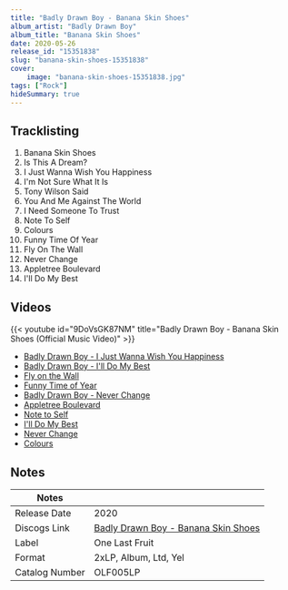 ```yaml
---
title: "Badly Drawn Boy - Banana Skin Shoes"
album_artist: "Badly Drawn Boy"
album_title: "Banana Skin Shoes"
date: 2020-05-26
release_id: "15351838"
slug: "banana-skin-shoes-15351838"
cover:
    image: "banana-skin-shoes-15351838.jpg"
tags: ["Rock"]
hideSummary: true
---
```


## Tracklisting
1. Banana Skin Shoes
2. Is This A Dream?
3. I Just Wanna Wish You Happiness
4. I'm Not Sure What It Is
5. Tony Wilson Said
6. You And Me Against The World
7. I Need Someone To Trust
8. Note To Self
9. Colours
10. Funny Time Of Year
11. Fly On The Wall
12. Never Change
13. Appletree Boulevard
14. I'll Do My Best

## Videos
{{< youtube id="9DoVsGK87NM" title="Badly Drawn Boy - Banana Skin Shoes (Official Music Video)" >}}
- [Badly Drawn Boy - I Just Wanna Wish You Happiness](https://www.youtube.com/watch?v=sUrot70vd90)
- [Badly Drawn Boy - I'll Do My Best](https://www.youtube.com/watch?v=f2OCTbOy0Ho)
- [Fly on the Wall](https://www.youtube.com/watch?v=79ZeZd52iFI)
- [Funny Time of Year](https://www.youtube.com/watch?v=Ahepoi7RE24)
- [Badly Drawn Boy - Never Change](https://www.youtube.com/watch?v=M1J_IAx2_eg)
- [Appletree Boulevard](https://www.youtube.com/watch?v=taCPUZTMlDk)
- [Note to Self](https://www.youtube.com/watch?v=ny-RkvrMto8)
- [I'll Do My Best](https://www.youtube.com/watch?v=fCuvPJVyy0Q)
- [Never Change](https://www.youtube.com/watch?v=Vm_c8B_jOOE)
- [Colours](https://www.youtube.com/watch?v=QTrSaqpPtfI)

## Notes

| Notes          |             |
| ---------------| ----------- |
| Release Date   | 2020 |
| Discogs Link   | [Badly Drawn Boy - Banana Skin Shoes](https://www.discogs.com/release/15351838) |
| Label          | One Last Fruit |
| Format         | 2xLP, Album, Ltd, Yel |
| Catalog Number | OLF005LP |

